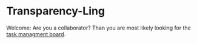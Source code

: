 # Transparency-Ling

Welcome: Are you a collaborator? Than you are most likely looking for the [task managment board](https://github.com/troettge/Transparency-Ling/projects).
